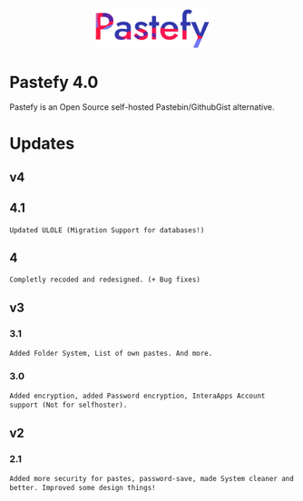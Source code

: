 <p align="center"><img src="/public/assets/images/logo.png" width="200"></p>



#  Pastefy 4.0
Pastefy is an Open Source self-hosted Pastebin/GithubGist alternative.


# Updates

## v4

## 4.1
```
Updated ULOLE (Migration Support for databases!)
```

## 4
```
Completly recoded and redesigned. (+ Bug fixes)
```

## v3
### 3.1
```
Added Folder System, List of own pastes. And more. 
```

### 3.0
```
Added encryption, added Password encryption, InteraApps Account support (Not for selfhoster). 
```

## v2
### 2.1
```
Added more security for pastes, password-save, made System cleaner and better. Improved some design things!
```
